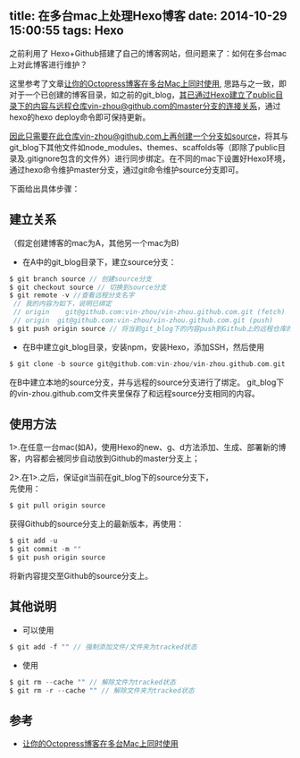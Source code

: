title: 在多台mac上处理Hexo博客
date: 2014-10-29 15:00:55
tags: Hexo
---
之前利用了 Hexo+Github搭建了自己的博客网站，但问题来了：如何在多台mac上对此博客进行维护？  

这里参考了文章[让你的Octopress博客在多台Mac上同时使用](http://wangzz.github.io/blog/2014/04/02/ru-he-pei-zhi-rang-ni-de-octopressbo-ke-zai-duo-tai-macshang-tong-shi-shi-yong/), 思路与之一致，即对于一个已创建的博客目录，如之前的git_blog，其已通过Hexo建立了public目录下的内容与远程仓库vin-zhou@github.com的master分支的连接关系，通过hexo的hexo deploy命令即可保持更新。  

因此只需要在此仓库vin-zhou@github.com上再创建一个分支如source，将其与git_blog下其他文件如node_modules、themes、scaffolds等（即除了public目录及.gitignore包含的文件外）进行同步绑定。在不同的mac下设置好Hexo环境，通过hexo命令维护master分支，通过git命令维护source分支即可。

下面给出具体步骤：
## 建立关系
（假定创建博客的mac为A，其他另一个mac为B)

* 在A中的git_blog目录下，建立source分支：


```c
$ git branch source // 创建source分支
$ git checkout source // 切换到source分支
$ git remote -v //查看远程分支名字
 // 我的内容为如下，说明已绑定
 // origin    git@github.com:vin-zhou/vin-zhou.github.com.git (fetch)
 // origin	git@github.com:vin-zhou/vin-zhou.github.com.git (push)
$ git push origin source // 将当前git_blog下的内容push到Github上的远程仓库的source分支（会自动创建）上
```

* 在B中建立git_blog目录，安装npm，安装Hexo，添加SSH，然后使用

```c
$ git clone -b source git@github.com:vin-zhou/vin-zhou.github.com.git
```
在B中建立本地的source分支，并与远程的source分支进行了绑定。
git_blog下的vin-zhou.github.com文件夹里保存了和远程source分支相同的内容。

## 使用方法

1>.在任意一台mac(如A)，使用Hexo的new、g、d方法添加、生成、部署新的博客，内容都会被同步自动放到Github的master分支上；  

2>.在1>.之后，保证git当前在git_blog下的source分支下，  
先使用：
```c
$ git pull origin source
```
获得Github的source分支上的最新版本，再使用：

```c
$ git add -u
$ git commit -m ""
$ git push origin source
```
将新内容提交至Github的source分支上。

## 其他说明
* 可以使用 

```c
$ git add -f "" // 强制添加文件/文件夹为tracked状态
```


* 使用

```c
$ git rm --cache "" // 解除文件为tracked状态
$ git rm -r --cache "" // 解除文件夹为tracked状态
```

## 参考

* [让你的Octopress博客在多台Mac上同时使用](http://wangzz.github.io/blog/2014/04/02/ru-he-pei-zhi-rang-ni-de-octopressbo-ke-zai-duo-tai-macshang-tong-shi-shi-yong/)